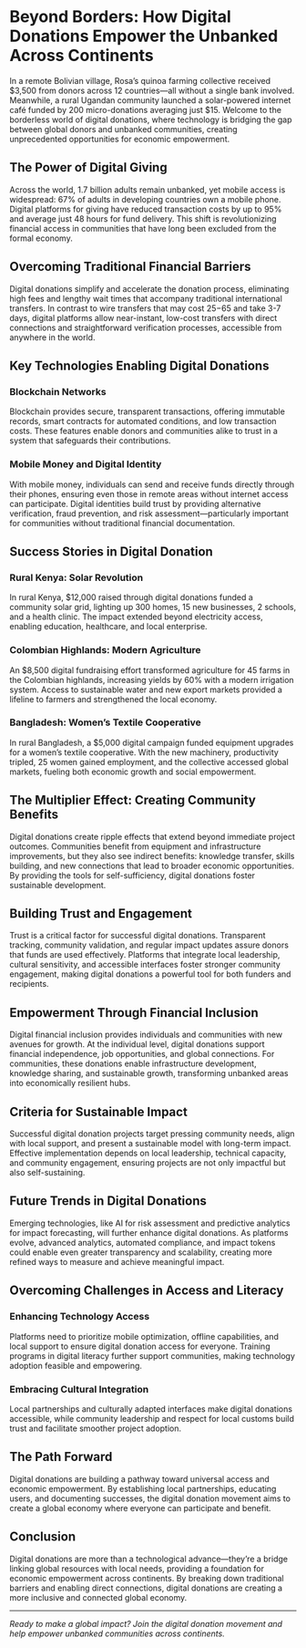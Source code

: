 # Beyond Borders: How Digital Donations Empower the Unbanked Across Continents

In a remote Bolivian village, Rosa’s quinoa farming collective received $3,500 from donors across 12 countries—all without a single bank involved. Meanwhile, a rural Ugandan community launched a solar-powered internet café funded by 200 micro-donations averaging just $15. Welcome to the borderless world of digital donations, where technology is bridging the gap between global donors and unbanked communities, creating unprecedented opportunities for economic empowerment.

## The Power of Digital Giving

Across the world, 1.7 billion adults remain unbanked, yet mobile access is widespread: 67% of adults in developing countries own a mobile phone. Digital platforms for giving have reduced transaction costs by up to 95% and average just 48 hours for fund delivery. This shift is revolutionizing financial access in communities that have long been excluded from the formal economy.

## Overcoming Traditional Financial Barriers

Digital donations simplify and accelerate the donation process, eliminating high fees and lengthy wait times that accompany traditional international transfers. In contrast to wire transfers that may cost $25-$65 and take 3-7 days, digital platforms allow near-instant, low-cost transfers with direct connections and straightforward verification processes, accessible from anywhere in the world.

## Key Technologies Enabling Digital Donations

### Blockchain Networks
Blockchain provides secure, transparent transactions, offering immutable records, smart contracts for automated conditions, and low transaction costs. These features enable donors and communities alike to trust in a system that safeguards their contributions.

### Mobile Money and Digital Identity
With mobile money, individuals can send and receive funds directly through their phones, ensuring even those in remote areas without internet access can participate. Digital identities build trust by providing alternative verification, fraud prevention, and risk assessment—particularly important for communities without traditional financial documentation.

## Success Stories in Digital Donation

### Rural Kenya: Solar Revolution
In rural Kenya, $12,000 raised through digital donations funded a community solar grid, lighting up 300 homes, 15 new businesses, 2 schools, and a health clinic. The impact extended beyond electricity access, enabling education, healthcare, and local enterprise.

### Colombian Highlands: Modern Agriculture
An $8,500 digital fundraising effort transformed agriculture for 45 farms in the Colombian highlands, increasing yields by 60% with a modern irrigation system. Access to sustainable water and new export markets provided a lifeline to farmers and strengthened the local economy.

### Bangladesh: Women’s Textile Cooperative
In rural Bangladesh, a $5,000 digital campaign funded equipment upgrades for a women’s textile cooperative. With the new machinery, productivity tripled, 25 women gained employment, and the collective accessed global markets, fueling both economic growth and social empowerment.

## The Multiplier Effect: Creating Community Benefits

Digital donations create ripple effects that extend beyond immediate project outcomes. Communities benefit from equipment and infrastructure improvements, but they also see indirect benefits: knowledge transfer, skills building, and new connections that lead to broader economic opportunities. By providing the tools for self-sufficiency, digital donations foster sustainable development.

## Building Trust and Engagement

Trust is a critical factor for successful digital donations. Transparent tracking, community validation, and regular impact updates assure donors that funds are used effectively. Platforms that integrate local leadership, cultural sensitivity, and accessible interfaces foster stronger community engagement, making digital donations a powerful tool for both funders and recipients.

## Empowerment Through Financial Inclusion

Digital financial inclusion provides individuals and communities with new avenues for growth. At the individual level, digital donations support financial independence, job opportunities, and global connections. For communities, these donations enable infrastructure development, knowledge sharing, and sustainable growth, transforming unbanked areas into economically resilient hubs.

## Criteria for Sustainable Impact

Successful digital donation projects target pressing community needs, align with local support, and present a sustainable model with long-term impact. Effective implementation depends on local leadership, technical capacity, and community engagement, ensuring projects are not only impactful but also self-sustaining.

## Future Trends in Digital Donations

Emerging technologies, like AI for risk assessment and predictive analytics for impact forecasting, will further enhance digital donations. As platforms evolve, advanced analytics, automated compliance, and impact tokens could enable even greater transparency and scalability, creating more refined ways to measure and achieve meaningful impact.

## Overcoming Challenges in Access and Literacy

### Enhancing Technology Access
Platforms need to prioritize mobile optimization, offline capabilities, and local support to ensure digital donation access for everyone. Training programs in digital literacy further support communities, making technology adoption feasible and empowering.

### Embracing Cultural Integration
Local partnerships and culturally adapted interfaces make digital donations accessible, while community leadership and respect for local customs build trust and facilitate smoother project adoption.

## The Path Forward

Digital donations are building a pathway toward universal access and economic empowerment. By establishing local partnerships, educating users, and documenting successes, the digital donation movement aims to create a global economy where everyone can participate and benefit.

## Conclusion

Digital donations are more than a technological advance—they’re a bridge linking global resources with local needs, providing a foundation for economic empowerment across continents. By breaking down traditional barriers and enabling direct connections, digital donations are creating a more inclusive and connected global economy.

---

*Ready to make a global impact? Join the digital donation movement and help empower unbanked communities across continents.*
